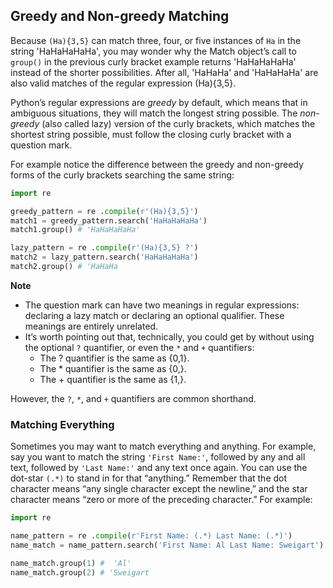 ## Greedy and Non-greedy Matching
Because `(Ha){3,5}` can match three, four, or five instances of `Ha` in the string 'HaHaHaHaHa', you may wonder why the Match object’s call to `group()` in the previous curly bracket example returns 'HaHaHaHaHa' instead of the shorter possibilities. After all, 'HaHaHa' and 'HaHaHaHa' are also valid matches of the regular expression (Ha){3,5}.  

Python’s regular expressions are *greedy* by default, which means that in ambiguous situations, they will match the longest string possible. The *non-greedy* (also called lazy) version of the curly brackets, which matches the shortest string possible, must follow the closing curly bracket with a question mark.  

For example notice the difference between the greedy and non-greedy forms of the curly brackets searching the same string:
```python
import re

greedy_pattern = re .compile(r'(Ha){3,5}')
match1 = greedy_pattern.search('HaHaHaHaHa')
match1.group() # 'HaHaHaHaHa'

lazy_pattern = re .compile(r'(Ha){3,5} ?')
match2 = lazy_pattern.search('HaHaHaHaHa')
match2.group() # 'HaHaHa
```
**Note**
-  The question mark can have two meanings in regular expressions: declaring a lazy match or declaring an optional qualifier. These meanings are entirely unrelated.
-  It’s worth pointing out that, technically, you could get by without using the optional `?` quantifier, or even the `*` and `+` quantifiers:
    -  The ? quantifier is the same as {0,1}.
    - The * quantifier is the same as {0,}.
    - The + quantifier is the same as {1,}.  

However, the `?`, `*`, and `+` quantifiers are common shorthand.

### Matching Everything
Sometimes you may want to match everything and anything. For example, say you want to match the string `'First Name:'`, followed by any and all text, followed by `'Last Name:'` and any text once again. You can use the dot-star `(.*)` to stand in for that “anything.” Remember that the dot character means “any single character except the newline,” and the star character means “zero or more of the preceding character.” For example:
```python
import re

name_pattern = re .compile(r'First Name: (.*) Last Name: (.*)')
name_match = name_pattern.search('First Name: Al Last Name: Sweigart')

name_match.group(1) #  'Al'
name_match.group(2) # 'Sweigart
```
